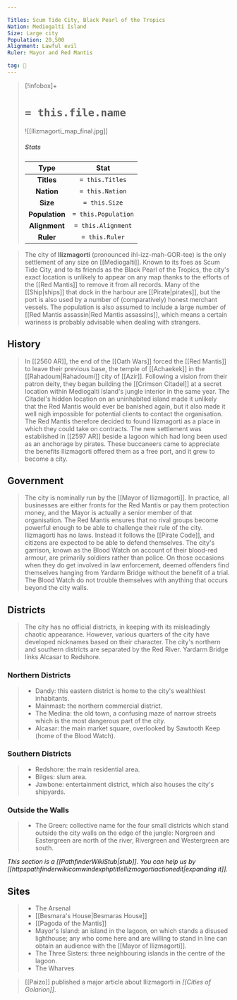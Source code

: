 ```yaml
---

Titles: Scum Tide City, Black Pearl of the Tropics
Nation: Mediogalti Island
Size: Large city
Population: 20,500
Alignment: Lawful evil
Ruler: Mayor and Red Mantis

tag: 🌃
---
```


> [!infobox]+
> #  `= this.file.name`
> ![[Ilizmagorti_map_final.jpg]]
> ##### Stats
> Type | Stat |
> :---:|:---:|
> **Titles** | `= this.Titles` |
> **Nation** | `= this.Nation` |
> **Size** | `= this.Size` |
> **Population** | `= this.Population` |
> **Alignment** | `= this.Alignment` |
> **Ruler** | `= this.Ruler` |



> The city of **Ilizmagorti** (pronounced ihl-izz-mah-GOR-tee) is the only settlement of any size on [[Mediogalti]].
> Known to its foes as Scum Tide City, and to its friends as the Black Pearl of the Tropics, the city's exact location is unlikely to appear on any map thanks to the efforts of the [[Red Mantis]] to remove it from all records. Many of the [[Ship|ships]] that dock in the harbour are [[Pirate|pirates]], but the port is also used by a number of (comparatively) honest merchant vessels.
> The population is also assumed to include a large number of [[Red Mantis assassin|Red Mantis assassins]], which means a certain wariness is probably advisable when dealing with strangers.



## History

> In [[2560 AR]], the end of the [[Oath Wars]] forced the [[Red Mantis]] to leave their previous base, the temple of [[Achaekek]] in the [[Rahadoum|Rahadoumi]] city of [[Azir]]. Following a vision from their patron deity, they began building the [[Crimson Citadel]] at a secret location within Mediogalti Island's jungle interior in the same year.
> The Citadel's hidden location on an uninhabited island made it unlikely that the Red Mantis would ever be banished again, but it also made it well nigh impossible for potential clients to contact the organisation. The Red Mantis therefore decided to found Ilizmagorti as a place in which they could take on contracts.
> The new settlement was established in [[2597 AR]] beside a lagoon which had long been used as an anchorage by pirates. These buccaneers came to appreciate the benefits Ilizmagorti offered them as a free port, and it grew to become a city.


## Government

> The city is nominally run by the [[Mayor of Ilizmagorti]]. In practice, all businesses are either fronts for the Red Mantis or pay them protection money, and the Mayor is actually a senior member of that organisation. The Red Mantis ensures that no rival groups become powerful enough to be able to challenge their rule of the city.
> Ilizmagorti has no laws. Instead it follows the [[Pirate Code]], and citizens are expected to be able to defend themselves.
> The city's garrison, known as the Blood Watch on account of their blood-red armour, are primarily soldiers rather than police. On those occasions when they do get involved in law enforcement, deemed offenders find themselves hanging from Yardarm Bridge without the benefit of a trial. The Blood Watch do not trouble themselves with anything that occurs beyond the city walls.


## Districts

> The city has no official districts, in keeping with its misleadingly chaotic appearance. However, various quarters of the city have developed nicknames based on their character. The city's northern and southern districts are separated by the Red River. Yardarm Bridge links Alcasar to Redshore.


### Northern Districts

> - Dandy: this eastern district is home to the city's wealthiest inhabitants.
> - Mainmast: the northern commercial district.
> - The Medina: the old town, a confusing maze of narrow streets which is the most dangerous part of the city.
> - Alcasar: the main market square, overlooked by Sawtooth Keep (home of the Blood Watch).

### Southern Districts

> - Redshore: the main residential area.
> - Bilges: slum area.
> - Jawbone: entertainment district, which also houses the city's shipyards.

### Outside the Walls

> - The Green: collective name for the four small districts which stand outside the city walls on the edge of the jungle: Norgreen and Eastergreen are north of the river, Rivergreen and Westergreen are south.


*This section is a [[PathfinderWikiStub|stub]]. You can help us by [[httpspathfinderwikicomwindexphptitleIlizmagortiactionedit|expanding it]].*


## Sites

> - The Arsenal
> - [[Besmara's House|Besmaras House]]
> - [[Pagoda of the Mantis]]
> - Mayor's Island: an island in the lagoon, on which stands a disused lighthouse; any who come here and are willing to stand in line can obtain an audience with the [[Mayor of Ilizmagorti]].
> - The Three Sisters: three neighbouring islands in the centre of the lagoon.
> - The Wharves

> [[Paizo]] published a major article about Ilizmagorti in *[[Cities of Golarion]]*.






